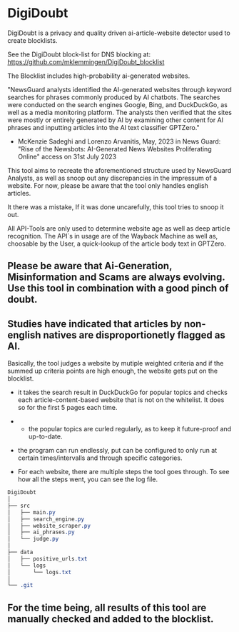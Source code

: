 # DigiDoubt
DigiDoubt is a privacy and quality driven ai-article-website detector used to create blocklists. 

See the DigiDoubt block-list for DNS blocking at: https://github.com/mklemmingen/DigiDoubt_blocklist

The Blocklist includes high-probability ai-generated websites.

"NewsGuard analysts identified the AI-generated websites through keyword searches for phrases commonly produced by AI chatbots. 
The searches were conducted on the search engines Google, Bing, and DuckDuckGo, as well as a media monitoring platform. 
The analysts then verified that the sites were mostly or entirely generated by AI by examining other content for AI phrases and inputting articles into the AI text classifier GPTZero."
   - McKenzie Sadeghi and Lorenzo Arvanitis, May, 2023 in News Guard: "Rise of the Newsbots: AI-Generated News Websites Proliferating Online" access on 31st July 2023 

This tool aims to recreate the aforementioned structure used by NewsGuard Analysts, as well as snoop out any discrepancies in the impressum of a website.
For now, please be aware that the tool only handles english articles.

It there was a mistake, If it was done uncarefully, this tool tries to snoop it out.

All API-Tools are only used to determine website age as well as deep article recognition. 
The API`s in usage are of the Wayback Machine as well as, choosable by the User, a quick-lookup of the article body text in GPTZero. 

## Please be aware that Ai-Generation, Misinformation and Scams are always evolving. Use this tool in combination with a good pinch of doubt. 
## Studies have indicated that articles by non-english natives are disproportionetly flagged as AI.

Basically, the tool judges a website by mutiple weighted criteria and if the summed up criteria points are high enough, the website gets put on the blocklist.
   - it takes the search result in DuckDuckGo for popular topics and checks each article-content-based website that is not on the whitelist. It does so for the first 5 pages each time.
   -    - the popular topics are curled regularly, as to keep it future-proof and up-to-date.
         
   - the program can run endlessly, put can be configured to only run at certain times/intervalls and through specific categories.

   - For each website, there are multiple steps the tool goes through. To see how all the steps went, you can see the log file.

```css
DigiDoubt
│
├── src
│   ├── main.py
│   ├── search_engine.py
│   ├── website_scraper.py
│   ├── ai_phrases.py
│   └── judge.py
│
├── data
│   ├── positive_urls.txt
│   └── logs
│       └── logs.txt
│
└── .git
```
     
## For the time being, all results of this tool are manually checked and added to the blocklist. 
